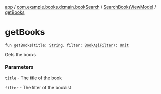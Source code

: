 [app](../../index.md) / [com.example.books.domain.bookSearch](../index.md) / [SearchBooksViewModel](index.md) / [getBooks](./get-books.md)

# getBooks

`fun getBooks(title: `[`String`](https://kotlinlang.org/api/latest/jvm/stdlib/kotlin/-string/index.html)`, filter: `[`BookApiFilter`](../../com.example.books.network/-book-api-filter/index.md)`): `[`Unit`](https://kotlinlang.org/api/latest/jvm/stdlib/kotlin/-unit/index.html)

Gets the books

### Parameters

`title` - The title of the book

`filter` - The filter of the booklist